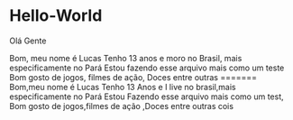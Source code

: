 
# Hello-World
Olá Gente

Bom, meu nome é Lucas Tenho 13 anos e moro no Brasil, mais especificamente no Pará Estou fazendo esse arquivo mais como um teste Bom gosto de jogos, filmes de ação, Doces entre outras =======
Bom,meu nome é Lucas Tenho 13 Anos e I live no brasil,mais especificamente no Pará
Estou Fazendo esse arquivo mais como um test,
Bom gosto de jogos,filmes de ação ,Doces entre outras cois